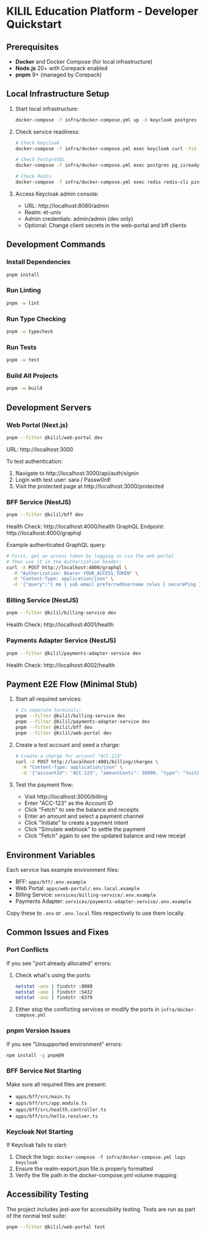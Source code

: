 # KILIL Education Platform - Developer Quickstart

## Prerequisites

- **Docker** and Docker Compose (for local infrastructure)
- **Node.js** 20+ with Corepack enabled
- **pnpm** 9+ (managed by Corepack)

## Local Infrastructure Setup

1. Start local infrastructure:
   ```bash
   docker-compose -f infra/docker-compose.yml up -d keycloak postgres redis
   ```

2. Check service readiness:
   ```bash
   # Check Keycloak
   docker-compose -f infra/docker-compose.yml exec keycloak curl -fsS http://localhost:8080/realms/et-univ/.well-known/openid-configuration
   
   # Check PostgreSQL
   docker-compose -f infra/docker-compose.yml exec postgres pg_isready -U postgres
   
   # Check Redis
   docker-compose -f infra/docker-compose.yml exec redis redis-cli ping
   ```

3. Access Keycloak admin console:
   - URL: http://localhost:8080/admin
   - Realm: et-univ
   - Admin credentials: admin/admin (dev only)
   - Optional: Change client secrets in the web-portal and bff clients

## Development Commands

### Install Dependencies
```bash
pnpm install
```

### Run Linting
```bash
pnpm -w lint
```

### Run Type Checking
```bash
pnpm -w typecheck
```

### Run Tests
```bash
pnpm -w test
```

### Build All Projects
```bash
pnpm -w build
```

## Development Servers

### Web Portal (Next.js)
```bash
pnpm --filter @kilil/web-portal dev
```
URL: http://localhost:3000

To test authentication:
1. Navigate to http://localhost:3000/api/auth/signin
2. Login with test user: sara / Passw0rd!
3. Visit the protected page at http://localhost:3000/protected

### BFF Service (NestJS)
```bash
pnpm --filter @kilil/bff dev
```
Health Check: http://localhost:4000/health
GraphQL Endpoint: http://localhost:4000/graphql

Example authenticated GraphQL query:
```bash
# First, get an access token by logging in via the web portal
# Then use it in the Authorization header:
curl -X POST http://localhost:4000/graphql \
  -H "Authorization: Bearer YOUR_ACCESS_TOKEN" \
  -H "Content-Type: application/json" \
  -d '{"query":"{ me { sub email preferredUsername roles } securePing }"}'
```

### Billing Service (NestJS)
```bash
pnpm --filter @kilil/billing-service dev
```
Health Check: http://localhost:4001/health

### Payments Adapter Service (NestJS)
```bash
pnpm --filter @kilil/payments-adapter-service dev
```
Health Check: http://localhost:4002/health

## Payment E2E Flow (Minimal Stub)

1. Start all required services:
   ```bash
   # In separate terminals:
   pnpm --filter @kilil/billing-service dev
   pnpm --filter @kilil/payments-adapter-service dev
   pnpm --filter @kilil/bff dev
   pnpm --filter @kilil/web-portal dev
   ```

2. Create a test account and seed a charge:
   ```bash
   # Create a charge for account "ACC-123"
   curl -X POST http://localhost:4001/billing/charges \
     -H "Content-Type: application/json" \
     -d '{"accountId": "ACC-123", "amountCents": 50000, "type": "tuition"}'
   ```

3. Test the payment flow:
   - Visit http://localhost:3000/billing
   - Enter "ACC-123" as the Account ID
   - Click "Fetch" to see the balance and receipts
   - Enter an amount and select a payment channel
   - Click "Initiate" to create a payment intent
   - Click "Simulate webhook" to settle the payment
   - Click "Fetch" again to see the updated balance and new receipt

## Environment Variables

Each service has example environment files:
- BFF: `apps/bff/.env.example`
- Web Portal: `apps/web-portal/.env.local.example`
- Billing Service: `services/billing-service/.env.example`
- Payments Adapter: `services/payments-adapter-service/.env.example`

Copy these to `.env` or `.env.local` files respectively to use them locally.

## Common Issues and Fixes

### Port Conflicts
If you see "port already allocated" errors:
1. Check what's using the ports:
   ```bash
   netstat -ano | findstr :8080
   netstat -ano | findstr :5432
   netstat -ano | findstr :6379
   ```
2. Either stop the conflicting services or modify the ports in `infra/docker-compose.yml`

### pnpm Version Issues
If you see "Unsupported environment" errors:
```bash
npm install -g pnpm@9
```

### BFF Service Not Starting
Make sure all required files are present:
- `apps/bff/src/main.ts`
- `apps/bff/src/app.module.ts`
- `apps/bff/src/health.controller.ts`
- `apps/bff/src/hello.resolver.ts`

### Keycloak Not Starting
If Keycloak fails to start:
1. Check the logs: `docker-compose -f infra/docker-compose.yml logs keycloak`
2. Ensure the realm-export.json file is properly formatted
3. Verify the file path in the docker-compose.yml volume mapping

## Accessibility Testing

The project includes jest-axe for accessibility testing. Tests are run as part of the normal test suite:
```bash
pnpm --filter @kilil/web-portal test
```